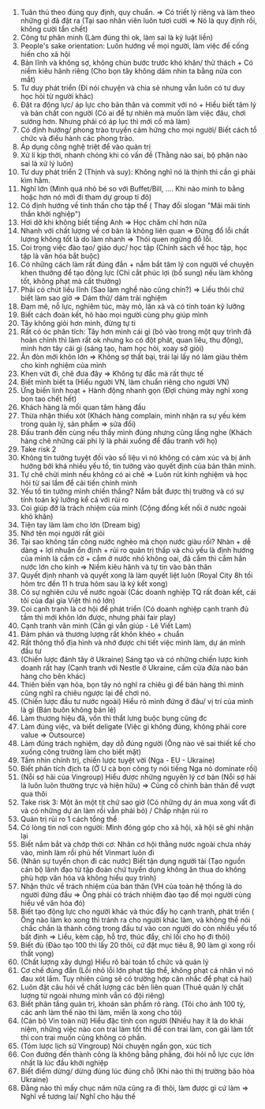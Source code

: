 1. Tuân thủ theo đúng quy định, quy chuẩn. => Có triết lý riêng và làm theo những gì đã đặt ra (Tại sao nhân viên luôn tươi cười => Nó là quy định rồi, không cười tẩn chết)
2. Công tư phân minh (Làm đúng thì ok, làm sai là kỷ luật liền) 
3. People's sake orientation: Luôn hướng về mọi người, làm việc để cống hiến cho xã hội
4. Bản lĩnh và không sợ, không chùn bước trước khó khăn/ thử thách + Có niềm kiêu hãnh riêng (Cho bọn tây không dám nhìn ta bằng nửa con mắt)
5. Tư duy phát triển (Đi nói chuyện và chia sẻ nhưng vẫn luôn có tư duy học hỏi từ người khác)
6. Đặt ra động lực/ áp lực cho bản thân và commit với nó + Hiểu biết tâm lý và bản chất con người (Có ai để tự nhiên mà muốn làm việc đâu, chơi sướng hơn. Nhưng phải có áp lục thì mới cố mà làm)
7. Có định hướng/ phong trào truyền cảm hứng cho mọi người/ Biết cách tổ chức và điều hành các phong trào. 
8. Áp dụng công nghệ triệt để vào quản trị 
9. Xử lí kịp thời, nhanh chóng khi có vấn đề (Thằng nào sai, bộ phận nào sai là xử lý luôn)
10. Tư duy phát triển 2 (Thịnh và suy): Không nghĩ nó là thịnh thì cần gì phải kìm hãm.
11. Nghĩ lớn (Mình quá nhỏ bé so với Buffet/Bill, .... Khi nào minh to bằng hoặc hơn nó mới đi tham dự group tỉ đô) 
12. Có định hướng về tinh thần cho tập thể ( Thay đổi slogan "Mãi mãi tinh thần khởi nghiệp")
13. Hơi dở khi không biết tiếng Anh => Học chăm chỉ hơn nữa
14. Nhanh với chất lượng về cơ bản là không liên quan => Đừng đổ lỗi chất lượng không tốt là do làm nhanh => Thói quen ngừng đỗ lỗi. 
15. Coi trọng việc đào tạo/ giáo dục/ học tập (Chính sách về học tập, học tập là văn hóa bắt buộc)
16. Có những cách làm rất đúng đắn + nắm bắt tâm lý con người về chuyện khen thưởng để tạo động lực (Chỉ cắt phúc lợi (bổ sung) nếu làm không tốt, không phạt mà cắt thưởng) 
17. Phải có chút liều lĩnh (Sao làm nghề nào cũng chín?) => Liều thôi chứ biết làm sao giờ => Dám thử/ dám trải nghiệm 
18. Đam mê, nỗ lực, nghiêm túc, mày mò, lăn xả và có tính toán kỹ lưỡng
19. Biết cách đoàn kết, hô hào mọi người cùng phụ giúp mình
20. Tây không giỏi hơn mình, đừng tự ti
21. Rất có óc phân tích: Tây hơn mình cái gì (bỏ vào trong một quy trình đã hoàn chỉnh thì làm rất ok nhưng ko có đột phát, quan liêu, thụ động), mình hơn tây cái gì (sáng tạo, ham học hỏi, xoay sở giỏi)
22. Ăn đòn mới khôn lớn => Không sợ thất bại, trái lại lấy nó làm giàu thêm cho kinh nghiệm của mình
23. Khen vứt đi, chê đưa đây => Không tự đắc mà rất thực tế 
24. Biết mình biết ta (Hiểu người VN, làm chuẩn riêng cho người VN)
25. Ứng biến linh hoạt + Hành động nhanh gọn (Đợi chúng mày nghĩ xong bọn tao chết hết)
26. Khách hàng là mối quan tâm hàng đầu 
27. Thừa nhận thiếu xót (Khách hàng complain, mình nhận ra sự yếu kém trong quản lý, sản phẩm  => sửa đổi)
28. Đấu tranh đến cùng nếu thấy mình đúng nhưng cũng lắng nghe (Khách hàng chê những cái phi lý là phải xuống để đấu tranh với họ)
29. Take risk 2
30. Không tin tưởng tuyệt đối vào số liệu vì nó không có cảm xúc và bị ảnh hưởng bởi khá nhiều yếu tố, tin tưởng vào quyết định của bản thân mình. 
31. Tự chê chửi mình nếu không có ai chê => Luôn rút kinh nghiệm và học hỏi từ sai lầm để cải tiến chính mình
32. Yếu tố tin tưởng mình chiến thắng? Nắm bắt được thị trường và có sự tính toán kỹ lưỡng kể cả với rủi ro
33. Coi giúp đỡ là trách nhiệm của mình (Cộng đồng kết nối ở nước ngoài khó khăn)
34. Tiện tay làm làm cho lớn (Dream big)
35. Nhớ  tên mọi người rất giỏi
36. Tại sao không tấn công nước nghèo mà chọn nước giàu rồi? Nhàn + dễ dàng  + lợi nhuận ổn định + rủi ro quản trị thấp và chủ yếu là định hướng của mình là cắm cờ + cắm ở nước nhỏ không oai, đã cắm thì cắm hẳn nước lớn cho kinh => Niềm kiêu hãnh và tự tin vào bản thân
37. Quyết định nhanh và quyết xong là làm quyết liệt luôn (Royal City 8h tối hôm trc đến 11 h trưa hôm sau là ký kết xong)
38. Có sự nghiên cứu về nước ngoài (Các doanh nghiệp TQ rất đoàn kết, cái tôi của đại gia Việt thì nó lớn)
39. Coi cạnh tranh là cơ hội để phát triển (Có doanh nghiệp cạnh tranh đủ tầm thì mới khôn lớn được, nhưng phải fair play)
40. Cạnh tranh văn minh (Cần gì vẫn giúp - Lê Viết Lam)
41. Đàm phán và thương lượng rất khôn khéo + chuẩn 
42. Rất thông thổ địa hình và nhớ được chi tiết việc mình làm, dự án mình đầu tư
43. (Chiến lược đánh tây ở Ukraine) Sáng tạo và có những chiến lược kinh doanh rất hay (Cạnh tranh với Nestle ở Ukraine, cấm cửa đứa nào bán hàng cho bên khác) 
44. Thiên biến vạn hóa, bọn tây nó nghĩ ra chiêu gì để bán hàng thì mình cũng nghĩ ra chiêu ngược lại để chơi nó.
45. (Chiến lược đầu tư nước ngoài) Hiểu rõ mình đứng ở đâu/ vị trí của mình là gì (Bán buôn không bán lẻ)
46. Làm thương hiệu đã, vốn thì thắt lưng buộc bụng cũng đc
47. Làm đúng việc, và biết deligate (Việc gì không đúng, không phải core value => Outsource)
48. Làm đúng trách nghiệm, dạy dỗ đúng người (Ông nào vẽ sai thiết kế cho xuống công trường làm cho biết mặt)
49. Tầm nhìn chính trị, chiến lược tuyệt vời (Nga - EU - Ukraine)
50. Biết phân tích địch ta (Ở U cà bọn công ty nói tiếng Nga nó dominate rồi)
51. (Nỗi sợ hãi của Vingroup) Hiểu được những nguyên lý cơ bản (Nỗi sợ hãi là luôn luôn thường trực và hiện hữu) => Củng cố chinh bản thân để vượt qua thôi
52. Take risk 3: Một ăn một tịt chứ sao giờ (Có những dự án mua xong vất đi và có những dự án làm rồi vẫn phải bỏ) / Chấp nhận rủi ro 
53. Quản trị rủi ro 1 cách tổng thể 
54. Có lòng tin nơi con người: Mình đóng góp cho xã hội, xã hội sẽ ghi nhận lại 
55. Biết nắm bắt và chớp thời cơ: Nhân cơ hội thằng nước ngoài chưa nhảy vào, mình làm rồi phủ hết Vinmart luôn đi
56. (Nhân sự tuyển chọn đi các nước) Biết tận dụng người tài (Tạo nguồn cán bộ lãnh đạo từ tập đoàn chứ tuyển dụng không ăn thua do không phù hợp văn hóa và không hiểu quy trình) 
57. Nhận thức về trách nhiệm của bản thân (VH của toàn hệ thống là do người đứng đầu => Ông phải có trách nhiệm đào tạo để mọi người cùng hiểu về văn hóa đó) 
58. Biết tạo động lực cho người khác và thúc đẩy họ cạnh tranh, phát triển ( Ông nào làm ko xong thì tránh ra cho người khác làm, và không thể nói chắc chắn là thành công trong đầu tư vào con người do còn nhiều yếu tố bất định => Liều, kèm cặp, hỗ trợ, thúc đẩy, chỉ lối cho họ đi thôi)
59. Biết đủ (Đào tạo 100 thì lấy 20 thôi, cứ đặt mục tiêu 8, 90 làm gì xong rồi thất vọng)
60. (Chất lượng xây dựng) Hiểu rõ bài toán tổ chức và quản lý
61. Cơ chế đúng đắn (Lỗi nhỏ lỗi lớn phạt tập thể, không phạt cá nhân vì nó đau xót lắm. Tuy nhiên cũng sẽ có trường hợp cân nhắc để phạt cả hai)
62. Luôn đặt câu hỏi về chất lượng các bên liên quan (Thuê quản lý chất lượng từ ngoài nhưng mình vẫn có đội riêng)
63. Biết phân tầng quản trị, khoán sản phẩm rõ ràng. (Tôi cho ảnh 100 tỷ, các anh làm thế nào thì làm, miễn là xong cho tôi)
64. (Cán bộ Vin toàn nữ) Hiểu đặc tính con người (Nhiều hay ít là do khái niệm, những việc nào con trai làm tốt thì để con trai làm, con gái làm tốt thì con trai muốn cũng không có phần.
65. (Tóm lược lịch sử Vingroup) Nói chuyện ngắn gọn, xúc tích
66. Con đường đến thành công là không bằng phẳng, đòi hỏi nỗ lực cực lớn nhất là lúc đầu khởi nghiệp
67. Biết điểm dừng/ dừng đúng lúc đúng chỗ (Khi nào thì thị trường bão hòa Ukraine)
68. Đằng nào thì mấy chục năm nữa cũng ra đi thôi, làm được gì cứ làm => Nghĩ về tương lai/ Nghĩ cho hậu thế